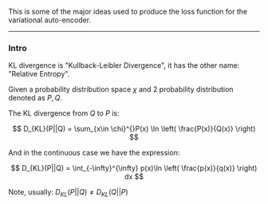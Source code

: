 This is some of the major ideas used to produce the loss function for the variational auto-encoder.



---
### **Intro**

KL divergence is "Kullback-Leibler Divergence", it has the other name: "Relative Entropy". 

Given a probability distribution space $\chi$ and 2 probability distribution denoted as $P, Q$. 

The KL divergence from $Q$ to $P$ is: 

$$
D_{KL}(P||Q) = \sum_{x\in \chi}^{}P(x) \ln \left(
    \frac{P(x)}{Q(x)}
\right)
$$

And in the continuous case we have the expression: 

$$
D_{KL}(P||Q) = \int_{-\infty}^{\infty} 
p(x)\ln \left(
    \frac{p(x)}{q(x)}
\right)
dx
$$

Note, usually: $D_{KL}(P||Q)\ne D_{KL}(Q||P)$



